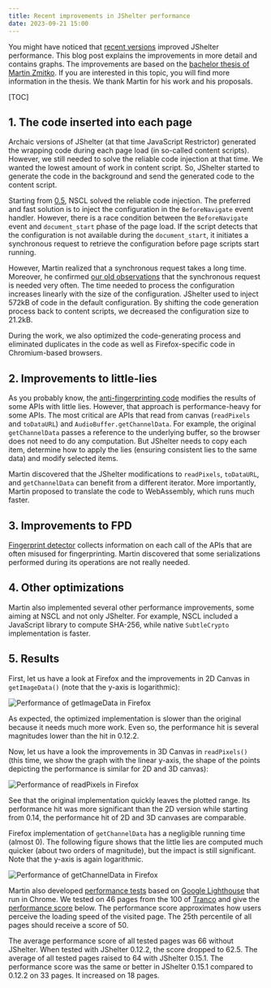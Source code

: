 ```yaml
---
title: Recent improvements in JShelter performance
date: 2023-09-21 15:00
---
```


You might have noticed that [recent versions](/versions/#015/) improved JShelter performance. This
blog post explains the improvements in more detail and contains graphs. The improvements are based on the [bachelor thesis of Martin Zmitko](https://www.vut.cz/en/students/final-thesis/detail/147218). If you are interested in this topic, you will find more information in the thesis. We thank Martin for his work and his proposals.

[TOC]

## 1. The code inserted into each page

Archaic versions of JShelter (at that time JavaScript Restrictor) generated the wrapping code during
each page load (in so-called content scripts). However, we still needed to solve the
reliable code injection at that time. We wanted the lowest amount of work in content script. So, JShelter
started to generate the code in the background and send the generated code to the content script.

Starting from [0.5](/versions/#015/), NSCL solved the reliable code injection. The preferred and fast
solution is to inject the configuration in the `BeforeNavigate` event handler. However, there is a race
condition between the `BeforeNavigate` event and `document_start` phase of the page load. If the
script detects that the configuration is not available during the `document_start`, it initiates a
synchronous request to retrieve the configuration before page scripts start running.

However, Martin realized that a synchronous request takes a long time. Moreover, he confirmed [our
old observations](https://pagure.io/JShelter/webextension/issue/46#comment-793783) that the
synchronous request is needed very often. The time needed to process the configuration increases
linearly with the size of the configuration. JShelter used to inject 572kB of code in the default
configuration. By shifting the code generation process back to content scripts, we decreased the configuration size to 21.2kB.

During the work, we also optimized the code-generating process and eliminated duplicates in the code
as well as Firefox-specific code in Chromium-based browsers.

## 2. Improvements to little-lies

As you probably know, the [anti-fingerprinting code](/farbling/) modifies the results of some APIs with
little lies. However, that approach is performance-heavy for some APIs. The most critical are APIs
that read from canvas (`readPixels` and `toDataURL`) and `AudioBuffer.getChannelData`. For example,
the original `getChannelData` passes a reference to the underlying buffer, so the browser does not
need to do any computation. But JShelter needs to copy each item, determine how to apply the lies
(ensuring consistent lies to the same data) and modify selected items.

Martin discovered that the JShelter modifications to `readPixels`, `toDataURL`, and `getChannelData`
can benefit from a different iterator. More importantly, Martin proposed to translate the code to
WebAssembly, which runs much faster.

## 3. Improvements to FPD

[Fingerprint detector](/fpd/) collects information on each call of the APIs that are often misused
for fingerprinting. Martin discovered that some serializations performed during its operations are
not really needed.

## 4. Other optimizations

Martin also implemented several other performance improvements, some aiming at NSCL and not only
JShelter. For example, NSCL included a JavaScript library to compute SHA-256, while native
`SubtleCrypto` implementation is faster.

## 5. Results

First, let us have a look at Firefox and the improvements in 2D Canvas in `getImageData()` (note
that the y-axis is logarithmic):

![Performance of getImageData in Firefox]({attach}/images/optimizations/firefox_canvas_recommended.png)

As expected, the optimized implementation is slower than the original because it needs much
more work. Even so, the performance hit is several magnitudes lower than the hit in 0.12.2.

Now, let us have a look the improvements in 3D Canvas in `readPixels()` (this time, we show the
graph with the linear y-axis, the shape of the points depicting the performance is similar for
2D and 3D canvas):

![Performance of readPixels in Firefox]({attach}/images/optimizations/firefox_canvas3d_recommended.png)

See that the original implementation quickly leaves the plotted range. Its performance hit was
more significant than the 2D version while starting from 0.14, the performance hit of 2D and 3D canvases are
comparable.

Firefox implementation of `getChannelData` has a negligible running time (almost 0). The following figure shows that the little lies are computed much quicker (about two orders of magnitude), but the impact is still significant. Note that the y-axis is again logarithmic.

![Performance of getChannelData in Firefox]({attach}/images/optimizations/firefox_audio_recommended.png)

Martin also developed [performance
tests](https://pagure.io/JShelter/webextension/blob/1c86c45f565a36a6234c210392a89e3e20f32027/f/tests/performance_tests)
based on [Google Lighthouse](https://developer.chrome.com/docs/lighthouse/) that run in Chrome. We
tested on 46 pages from the 100 of [Tranco](https://tranco-list.eu/) and give the [performance
score](https://developer.chrome.com/docs/lighthouse/performance/performance-scoring/) below. The
performance score approximates how users perceive the loading speed of the visited page. The 25th percentile of all pages should receive a
score of 50.

The average performance score of all tested pages was 66 without JShelter. When tested with JShelter
0.12.2, the score dropped to 62.5. The average of all tested pages raised to 64 with JShelter 0.15.1.
The performance score was the same or better in JShelter 0.15.1 compared to 0.12.2 on 33 pages. It
increased on 18 pages.
